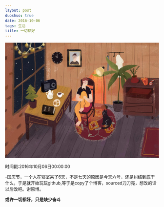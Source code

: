 ```yaml
---
layout: post
duoshuo: true
date: 2016-10-06
tags: 生活
title: 一切都好
---
```

![nami](/life/2016/2016res/2016-08-10.jpg)

时间戳:2016年10月06日00:00:00

-国庆节，一个人在寝室呆了6天，不是七天的原因是今天六号，还是纠结到底干什么，于是就开始玩玩github,等于是copy了个博客，sourced刀刀亮，想改的话以后改吧。谢原博。

  **或许一切都好，只是缺少奋斗**
